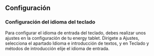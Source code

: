 ## Configuración

### Configuración del idioma del teclado

Para configurar el idioma de entrada del teclado, debes realizar unos ajustes en la configuración de tu energy tablet. Dirigete a Ajustes, selecciona el apartado Idioma e introducción de textos, y en Teclado y métodos de introducción elije el idioma de entrada.



